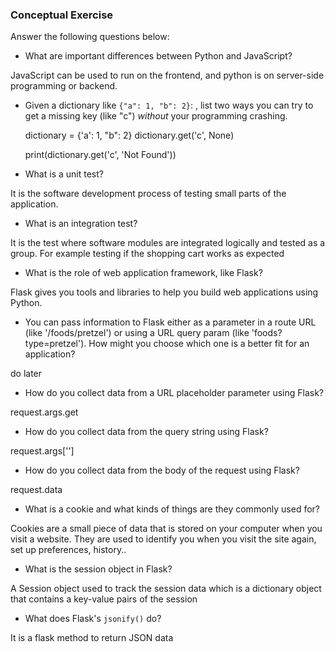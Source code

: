 ### Conceptual Exercise

Answer the following questions below:

- What are important differences between Python and JavaScript?

JavaScript can be used to run on the frontend, and python is on server-side programming or backend.


- Given a dictionary like ``{"a": 1, "b": 2}``: , list two ways you
  can try to get a missing key (like "c") *without* your programming
  crashing.

  dictionary = {'a': 1, "b": 2} 
  dictionary.get('c', None)

  print(dictionary.get('c', 'Not Found'))

- What is a unit test?

It is the software development process of testing small parts of the application.

- What is an integration test?

It is the test where software modules are integrated logically and tested as a group. For example testing if the shopping cart works as expected

- What is the role of web application framework, like Flask?

Flask gives you tools and libraries to help you build web applications using Python.

- You can pass information to Flask either as a parameter in a route URL
  (like '/foods/pretzel') or using a URL query param (like
  'foods?type=pretzel'). How might you choose which one is a better fit
  for an application?

do later

- How do you collect data from a URL placeholder parameter using Flask?

request.args.get

- How do you collect data from the query string using Flask?

request.args['<argument name>']

- How do you collect data from the body of the request using Flask?

request.data

- What is a cookie and what kinds of things are they commonly used for?

Cookies are a small piece of data that is stored on your computer when you visit a website. They are used to identify you when you visit the site again, set up preferences, history..

- What is the session object in Flask?

A Session object used to track the session data which is a dictionary object that contains a key-value pairs of the session

- What does Flask's `jsonify()` do?

It is a flask method to return JSON data
